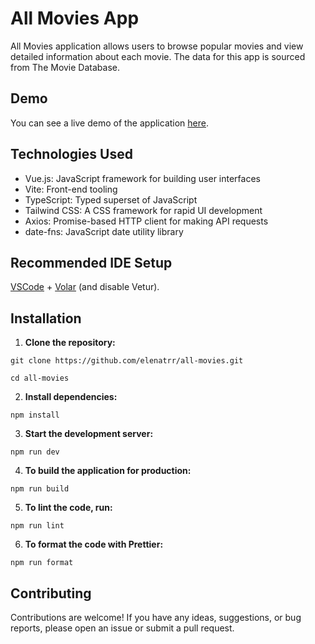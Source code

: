 # All Movies App

All Movies application allows users to browse popular movies and view detailed information about each movie. The data for this app is sourced from The Movie Database.

## Demo

You can see a live demo of the application [here](https://all-movies-rho.vercel.app/).

## Technologies Used

- Vue.js: JavaScript framework for building user interfaces
- Vite: Front-end tooling
- TypeScript: Typed superset of JavaScript
- Tailwind CSS: A CSS framework for rapid UI development
- Axios: Promise-based HTTP client for making API requests
- date-fns: JavaScript date utility library

## Recommended IDE Setup

[VSCode](https://code.visualstudio.com/) + [Volar](https://marketplace.visualstudio.com/items?itemName=Vue.volar) (and disable Vetur).

## Installation

1. **Clone the repository:**

```
git clone https://github.com/elenatrr/all-movies.git

cd all-movies
```

2. **Install dependencies:**

```
npm install
```

3. **Start the development server:**

```
npm run dev
```

4. **To build the application for production:**

```
npm run build
```

5. **To lint the code, run:**

```
npm run lint
```

6. **To format the code with Prettier:**

```
npm run format
```


## Contributing

Contributions are welcome! If you have any ideas, suggestions, or bug reports, please open an issue or submit a pull request. 